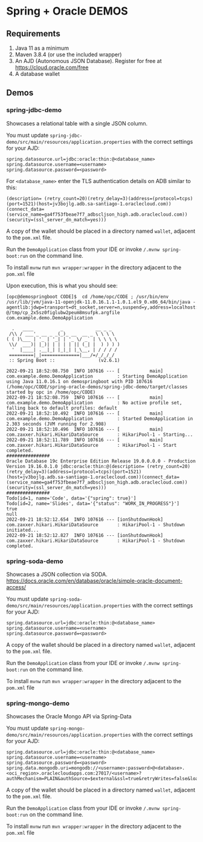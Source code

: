# Spring + Oracle DEMOS

## Requirements

1. Java 11 as a minimum
2. Maven 3.8.4 (or use the included wrapper)
3. An AJD (Autonomous JSON Database). Register for free at https://cloud.oracle.com/free
4. A database wallet

## Demos

### spring-jdbc-demo

Showcases a relational table with a single JSON column.

You must update `spring-jdbc-demo/src/main/resources/application.properties` with the correct settings for your AJD:

```
spring.datasource.url=jdbc:oracle:thin:@<database_name>
spring.datasource.username=<username>
spring.datasource.password=<password>
```

For `<database_name>` enter the TLS authentication details on ADB similar to this: 

```shell
(description= (retry_count=20)(retry_delay=3)(address=(protocol=tcps)(port=1521)(host=jv3bojlg.adb.sa-santiago-1.oraclecloud.com))(connect_data=(service_name=ga4f753fbeae7f7_adbscljson_high.adb.oraclecloud.com))(security=(ssl_server_dn_match=yes)))
```
A copy of the wallet should be placed in a directory named `wallet`, adjacent to the `pom.xml` file.

Run the `DemoApplication` class from your IDE or invoke `/.mvnw spring-boot:run` on the command line.

To install `mvnw` run `mvn wrapper:wrapper` in the directory adjacent to the `pom.xml` file



Upon execution, this is what you should see: 

```shell
[opc@demospringboot CODE]$  cd /home/opc/CODE ; /usr/bin/env /usr/lib/jvm/java-11-openjdk-11.0.16.1.1-1.0.1.el9_0.x86_64/bin/java -agentlib:jdwp=transport=dt_socket,server=n,suspend=y,address=localhost:40083 @/tmp/cp_2x5sz0figlubw2peum8msufpk.argfile com.example.demo.DemoApplication 

  .   ____          _            __ _ _
 /\\ / ___'_ __ _ _(_)_ __  __ _ \ \ \ \
( ( )\___ | '_ | '_| | '_ \/ _` | \ \ \ \
 \\/  ___)| |_)| | | | | || (_| |  ) ) ) )
  '  |____| .__|_| |_|_| |_\__, | / / / /
 =========|_|==============|___/=/_/_/_/
 :: Spring Boot ::                (v2.6.1)

2022-09-21 18:52:08.750  INFO 107616 --- [           main] com.example.demo.DemoApplication         : Starting DemoApplication using Java 11.0.16.1 on demospringboot with PID 107616 (/home/opc/CODE/spring-oracle-demos/spring-jdbc-demo/target/classes started by opc in /home/opc/CODE)
2022-09-21 18:52:08.759  INFO 107616 --- [           main] com.example.demo.DemoApplication         : No active profile set, falling back to default profiles: default
2022-09-21 18:52:10.492  INFO 107616 --- [           main] com.example.demo.DemoApplication         : Started DemoApplication in 2.303 seconds (JVM running for 2.908)
2022-09-21 18:52:10.496  INFO 107616 --- [           main] com.zaxxer.hikari.HikariDataSource       : HikariPool-1 - Starting...
2022-09-21 18:52:11.789  INFO 107616 --- [           main] com.zaxxer.hikari.HikariDataSource       : HikariPool-1 - Start completed.
################
Oracle Database 19c Enterprise Edition Release 19.0.0.0.0 - Production
Version 19.16.0.1.0 jdbc:oracle:thin:@(description= (retry_count=20)(retry_delay=3)(address=(protocol=tcps)(port=1521)(host=jv3bojlg.adb.sa-santiago-1.oraclecloud.com))(connect_data=(service_name=ga4f753fbeae7f7_adbscljson_high.adb.oraclecloud.com))(security=(ssl_server_dn_match=yes)))
################
Todo[id=1, name='Code', data='{"spring": true}']
Todo[id=2, name='Slides', data='{"status": "WORK_IN_PROGRESS"}']
true
null
2022-09-21 18:52:12.654  INFO 107616 --- [ionShutdownHook] com.zaxxer.hikari.HikariDataSource       : HikariPool-1 - Shutdown initiated...
2022-09-21 18:52:12.827  INFO 107616 --- [ionShutdownHook] com.zaxxer.hikari.HikariDataSource       : HikariPool-1 - Shutdown completed.
```

### spring-soda-demo

Showcases a JSON collection via SODA.
https://docs.oracle.com/en/database/oracle/simple-oracle-document-access/

You must update `spring-soda-demo/src/main/resources/application.properties` with the correct settings for your AJD:

```
spring.datasource.url=jdbc:oracle:thin:@<database_name>
spring.datasource.username=<username>
spring.datasource.password=<password>
```

A copy of the wallet should be placed in a directory named `wallet`, adjacent to the `pom.xml` file.

Run the `DemoApplication` class from your IDE or invoke `/.mvnw spring-boot:run` on the command line.

To install `mvnw` run `mvn wrapper:wrapper` in the directory adjacent to the `pom.xml` file

### spring-mongo-demo

Showcases the Oracle Mongo API via Spring-Data

You must update `spring-mongo-demo/src/main/resources/application.properties` with the correct settings for your AJD:

```
spring.datasource.url=jdbc:oracle:thin:@<database_name>
spring.datasource.username=<username>
spring.datasource.password=<password>
spring.data.mongodb.uri=mongodb://<username>:password>@<database>.<oci_region>.oraclecloudapps.com:27017/<username>?authMechanism=PLAIN&authSource=$external&ssl=true&retryWrites=false&loadBalanced=true
```

A copy of the wallet should be placed in a directory named `wallet`, adjacent to the `pom.xml` file.

Run the `DemoApplication` class from your IDE or invoke `/.mvnw spring-boot:run` on the command line.

To install `mvnw` run `mvn wrapper:wrapper` in the directory adjacent to the `pom.xml` file
